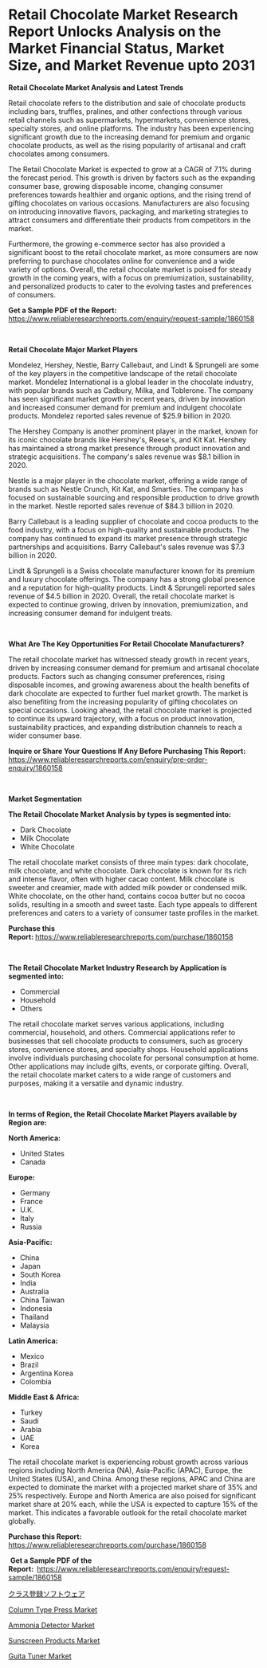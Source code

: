 <p><h1>Retail Chocolate Market Research Report Unlocks Analysis on the Market Financial Status, Market Size, and Market Revenue upto 2031</h1></p><p><strong>Retail Chocolate Market Analysis and Latest Trends</strong></p>
<p><p>Retail chocolate refers to the distribution and sale of chocolate products including bars, truffles, pralines, and other confections through various retail channels such as supermarkets, hypermarkets, convenience stores, specialty stores, and online platforms. The industry has been experiencing significant growth due to the increasing demand for premium and organic chocolate products, as well as the rising popularity of artisanal and craft chocolates among consumers.</p><p>The Retail Chocolate Market is expected to grow at a CAGR of 7.1% during the forecast period. This growth is driven by factors such as the expanding consumer base, growing disposable income, changing consumer preferences towards healthier and organic options, and the rising trend of gifting chocolates on various occasions. Manufacturers are also focusing on introducing innovative flavors, packaging, and marketing strategies to attract consumers and differentiate their products from competitors in the market.</p><p>Furthermore, the growing e-commerce sector has also provided a significant boost to the retail chocolate market, as more consumers are now preferring to purchase chocolates online for convenience and a wide variety of options. Overall, the retail chocolate market is poised for steady growth in the coming years, with a focus on premiumization, sustainability, and personalized products to cater to the evolving tastes and preferences of consumers.</p></p>
<p><strong>Get a Sample PDF of the Report:&nbsp;</strong> <a href="https://www.reliableresearchreports.com/enquiry/request-sample/1860158">https://www.reliableresearchreports.com/enquiry/request-sample/1860158</a></p>
<p>&nbsp;</p>
<p><strong>Retail Chocolate Major Market Players</strong></p>
<p><p>Mondelez, Hershey, Nestle, Barry Callebaut, and Lindt & Sprungeli are some of the key players in the competitive landscape of the retail chocolate market. Mondelez International is a global leader in the chocolate industry, with popular brands such as Cadbury, Milka, and Toblerone. The company has seen significant market growth in recent years, driven by innovation and increased consumer demand for premium and indulgent chocolate products. Mondelez reported sales revenue of $25.9 billion in 2020.</p><p>The Hershey Company is another prominent player in the market, known for its iconic chocolate brands like Hershey's, Reese's, and Kit Kat. Hershey has maintained a strong market presence through product innovation and strategic acquisitions. The company's sales revenue was $8.1 billion in 2020.</p><p>Nestle is a major player in the chocolate market, offering a wide range of brands such as Nestle Crunch, Kit Kat, and Smarties. The company has focused on sustainable sourcing and responsible production to drive growth in the market. Nestle reported sales revenue of $84.3 billion in 2020.</p><p>Barry Callebaut is a leading supplier of chocolate and cocoa products to the food industry, with a focus on high-quality and sustainable products. The company has continued to expand its market presence through strategic partnerships and acquisitions. Barry Callebaut's sales revenue was $7.3 billion in 2020.</p><p>Lindt & Sprungeli is a Swiss chocolate manufacturer known for its premium and luxury chocolate offerings. The company has a strong global presence and a reputation for high-quality products. Lindt & Sprungeli reported sales revenue of $4.5 billion in 2020. Overall, the retail chocolate market is expected to continue growing, driven by innovation, premiumization, and increasing consumer demand for indulgent treats.</p></p>
<p>&nbsp;</p>
<p><strong>What Are The Key Opportunities For Retail Chocolate Manufacturers?</strong></p>
<p><p>The retail chocolate market has witnessed steady growth in recent years, driven by increasing consumer demand for premium and artisanal chocolate products. Factors such as changing consumer preferences, rising disposable incomes, and growing awareness about the health benefits of dark chocolate are expected to further fuel market growth. The market is also benefiting from the increasing popularity of gifting chocolates on special occasions. Looking ahead, the retail chocolate market is projected to continue its upward trajectory, with a focus on product innovation, sustainability practices, and expanding distribution channels to reach a wider consumer base.</p></p>
<p><strong>Inquire or Share Your Questions If Any Before Purchasing This Report:</strong> <a href="https://www.reliableresearchreports.com/enquiry/pre-order-enquiry/1860158">https://www.reliableresearchreports.com/enquiry/pre-order-enquiry/1860158</a></p>
<p>&nbsp;</p>
<p><strong>Market Segmentation</strong></p>
<p><strong>The Retail Chocolate Market Analysis by types is segmented into:</strong></p>
<p><ul><li>Dark Chocolate</li><li>Milk Chocolate</li><li>White Chocolate</li></ul></p>
<p><p>The retail chocolate market consists of three main types: dark chocolate, milk chocolate, and white chocolate. Dark chocolate is known for its rich and intense flavor, often with higher cacao content. Milk chocolate is sweeter and creamier, made with added milk powder or condensed milk. White chocolate, on the other hand, contains cocoa butter but no cocoa solids, resulting in a smooth and sweet taste. Each type appeals to different preferences and caters to a variety of consumer taste profiles in the market.</p></p>
<p><strong>Purchase this Report:&nbsp;</strong><a href="https://www.reliableresearchreports.com/purchase/1860158">https://www.reliableresearchreports.com/purchase/1860158</a></p>
<p>&nbsp;</p>
<p><strong>The Retail Chocolate Market Industry Research by Application is segmented into:</strong></p>
<p><ul><li>Commercial</li><li>Household</li><li>Others</li></ul></p>
<p><p>The retail chocolate market serves various applications, including commercial, household, and others. Commercial applications refer to businesses that sell chocolate products to consumers, such as grocery stores, convenience stores, and specialty shops. Household applications involve individuals purchasing chocolate for personal consumption at home. Other applications may include gifts, events, or corporate gifting. Overall, the retail chocolate market caters to a wide range of customers and purposes, making it a versatile and dynamic industry.</p></p>
<p>&nbsp;</p>
<p><strong>In terms of Region, the Retail Chocolate Market Players available by Region are:</strong></p>
<p>
    <p> <strong> North America: </strong>
        <ul>
            <li>United States</li>
            <li>Canada</li>
        </ul>
        </p> 
    <p> <strong> Europe: </strong>
        <ul>
            <li>Germany</li>
            <li>France</li>
            <li>U.K.</li>
            <li>Italy</li>
            <li>Russia</li>
        </ul>
        </p> 
    <p> <strong> Asia-Pacific: </strong>
        <ul>
            <li>China</li>
            <li>Japan</li>
            <li>South Korea</li>
            <li>India</li>
            <li>Australia</li>
            <li>China Taiwan</li>
            <li>Indonesia</li>
            <li>Thailand</li>
            <li>Malaysia</li>
        </ul>
        </p> 
    <p> <strong> Latin America: </strong>
        <ul>
            <li>Mexico</li>
            <li>Brazil</li>
            <li>Argentina Korea</li>
            <li>Colombia</li>
        </ul>
        </p> 
    <p> <strong> Middle East & Africa: </strong>
        <ul>
            <li>Turkey</li>
            <li>Saudi</li>
            <li>Arabia</li>
            <li>UAE</li>
            <li>Korea</li>
        </ul>
    </p>
    </p>
<p><p>The retail chocolate market is experiencing robust growth across various regions including North America (NA), Asia-Pacific (APAC), Europe, the United States (USA), and China. Among these regions, APAC and China are expected to dominate the market with a projected market share of 35% and 25% respectively. Europe and North America are also poised for significant market share at 20% each, while the USA is expected to capture 15% of the market. This indicates a favorable outlook for the retail chocolate market globally.</p></p>
<p><strong>Purchase this Report: </strong><a href="https://www.reliableresearchreports.com/purchase/1860158">https://www.reliableresearchreports.com/purchase/1860158</a></p>
<p>&nbsp;<strong>Get a Sample PDF of the Report:&nbsp;&nbsp;</strong><a href="https://www.reliableresearchreports.com/enquiry/request-sample/1860158">https://www.reliableresearchreports.com/enquiry/request-sample/1860158</a></p>
<p><strong></strong></p>
<p><p><a href="https://github.com/SantosDicki04/Market-Research-Report-List-1/blob/main/84753846133.md">クラス登録ソフトウェア</a></p><p><a href="https://issuu.com/reportprime-2/docs/column-type-press-market-size-2030.pptx">Column Type Press Market</a></p><p><a href="https://issuu.com/reportprime-2/docs/ammonia-detector-market-size-2030.pptx">Ammonia Detector Market</a></p><p><a href="https://github.com/ruddyyedelwadw/Market-Research-Report-List-1/blob/main/sunscreen-products-market.md">Sunscreen Products Market</a></p><p><a href="https://github.com/jaidynmorantestelletmjzya/Market-Research-Report-List-2/blob/main/guita-tuner-market.md">Guita Tuner Market</a></p></p>
